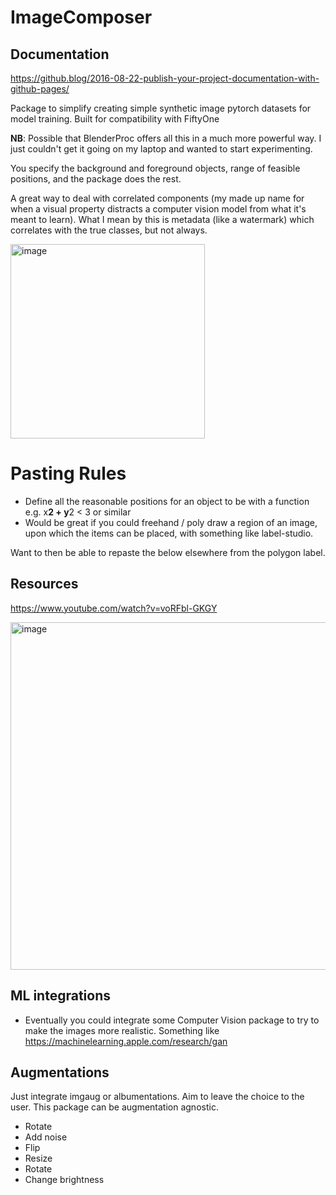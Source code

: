 # ImageComposer

## Documentation

https://github.blog/2016-08-22-publish-your-project-documentation-with-github-pages/

Package to simplify creating simple synthetic image pytorch datasets for model training. Built for compatibility with FiftyOne

**NB**: Possible that BlenderProc offers all this in a much more powerful way. I just couldn't get it going on my laptop and wanted to start experimenting. 

You specify the background and foreground objects, range of feasible positions, and the package does the rest.

A great way to deal with correlated components (my made up name for when a visual property distracts a computer vision model from what it's meant to learn). What I mean by this is metadata (like a watermark) which correlates with the true classes, but not always. 

<img width="311" alt="image" src="https://user-images.githubusercontent.com/47161914/188951951-1799e8fa-a011-4f48-9b11-ec9e3bb71282.png">

# Pasting Rules

* Define all the reasonable positions for an object to be with a function e.g. x**2 + y**2 < 3 or similar
* Would be great if you could freehand / poly draw a region of an image, upon which the items can be placed, with something like label-studio.


Want to then be able to repaste the below elsewhere from the polygon label.

## Resources 

https://www.youtube.com/watch?v=voRFbl-GKGY


<img width="556" alt="image" src="https://user-images.githubusercontent.com/47161914/189086968-bfd8d6cf-dc85-4104-afad-c9ee388a9614.png">

## ML integrations

* Eventually you could integrate some Computer Vision package to try to make the images more realistic. Something like https://machinelearning.apple.com/research/gan

## Augmentations 

Just integrate imgaug or albumentations. Aim to leave the choice to the user. This package can be augmentation agnostic.

* Rotate
* Add noise 
* Flip
* Resize 
* Rotate
* Change brightness
